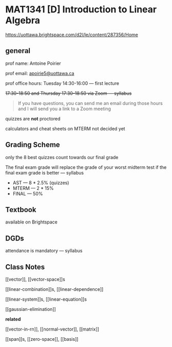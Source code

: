 # MAT1341 [D] Introduction to Linear Algebra

<https://uottawa.brightspace.com/d2l/le/content/287356/Home>

## general

prof name: Antoine Poirier

prof email: <apoirie5@uottawa.ca>

prof office hours: Tuesday 14:30-16:00 &mdash; first lecture

~~17:30-18:50 and Thursday 17:30-18:50 via Zoom &mdash; syllabus~~

> If you have questions, you can send me an email
> during those hours and I will send you a link to a Zoom meeting

quizzes are **not** proctored

calculators and cheat sheets on MTERM not decided yet

## Grading Scheme

only the 8 best quizzes count towards our final grade

The final exam grade will replace the grade of your worst midterm test if the final exam grade is better &mdash; syllabus

- AST &mdash; 8 \* 2.5% (quizzes)
- MTERM &mdash; 2 \* 15%
- FINAL &mdash; 50%

## Textbook

available on Brightspace

## DGDs

attendance is mandatory &mdash; syllabus

## Class Notes

[[vector]], [[vector-space]]s

[[linear-combination]]s, [[linear-dependence]]

[[linear-system]]s, [[linear-equation]]s

[[gaussian-elimination]]

**related**

[[vector-in-rn]], [[normal-vector]], [[matrix]]

[[span]]s, [[zero-space]], [[basis]]
